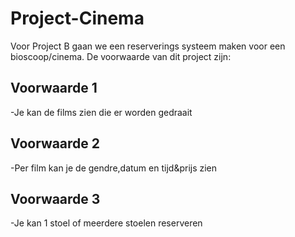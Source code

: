 # Project-Cinema
Voor Project B gaan we een reserverings systeem maken voor een bioscoop/cinema.
De voorwaarde van dit project zijn:
## Voorwaarde 1
-Je kan de films zien die er worden gedraait
## Voorwaarde 2
-Per film kan je de gendre,datum en tijd&prijs zien
## Voorwaarde 3
-Je kan 1 stoel of meerdere stoelen reserveren

